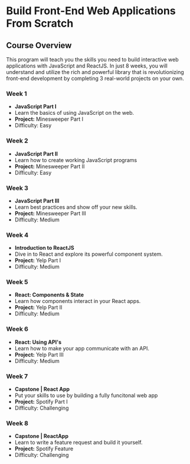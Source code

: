 # Build Front-End Web Applications From Scratch

## Course Overview

This program will teach you the skills you need to build interactive web applications with JavaScript and ReactJS. In just 8 weeks, you will understand and utilize the rich and powerful library that is revolutionizing front-end development by completing 3 real-world projects on your own.

### Week 1
* **JavaScript Part I**
* Learn the basics of using JavaScript on the web.
* **Project:** Minesweeper Part I
* Difficulty: Easy

### Week 2
* **JavaScript Part II**
* Learn how to create working JavaScript programs
* **Project:** Minesweeper Part II
* Difficulty: Easy

### Week 3
* **JavaScript Part III**
* Learn best practices and show off your new skills.
* **Project:** Minesweeper Part III
* Difficulty: Medium

### Week 4
* **Introduction to ReactJS**
* Dive in to React and explore its powerful component system.
* **Project:** Yelp Part I
* Difficulty: Medium

### Week 5
* **React: Components & State**
* Learn how components interact in your React apps.
* **Project:** Yelp Part II
* Difficulty: Medium

### Week 6
* **React: Using API's**
* Learn how to make your app communicate with an API.
* **Project:** Yelp Part III
* Difficulty: Medium

### Week 7
* **Capstone | React App**
* Put your skills to use by building a fully funcitonal web app
* **Project:** Spotify Part I
* Difficulty: Challenging

### Week 8
* **Capstone | ReactApp**
* Learn to write a feature request and build it yourself.
* **Project:** Spotify Feature
* Difficulty: Challenging